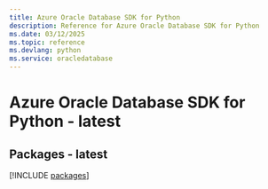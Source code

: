 ```yaml
---
title: Azure Oracle Database SDK for Python
description: Reference for Azure Oracle Database SDK for Python
ms.date: 03/12/2025
ms.topic: reference
ms.devlang: python
ms.service: oracledatabase
---
```

# Azure Oracle Database SDK for Python - latest
## Packages - latest
[!INCLUDE [packages](oracle-database-index.md)]